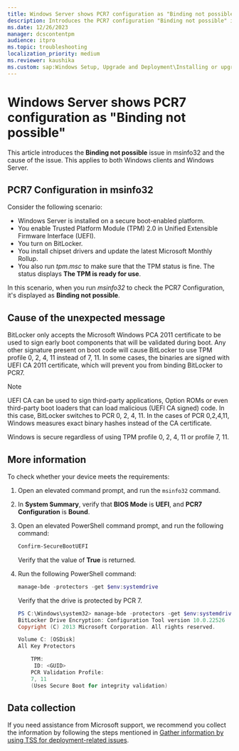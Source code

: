 ```yaml
---
title: Windows Server shows PCR7 configuration as "Binding not possible"
description: Introduces the PCR7 configuration "Binding not possible" issue and its cause.
ms.date: 12/26/2023
manager: dcscontentpm
audience: itpro
ms.topic: troubleshooting
localization_priority: medium
ms.reviewer: kaushika
ms.custom: sap:Windows Setup, Upgrade and Deployment\Installing or upgrading Windows, csstroubleshoot
---
```

# Windows Server shows PCR7 configuration as "Binding not possible"

This article introduces the **Binding not possible** issue in msinfo32 and the cause of the issue. This applies to both Windows clients and Windows Server.

## PCR7 Configuration in msinfo32

Consider the following scenario:

- Windows Server is installed on a secure boot-enabled platform.
- You enable Trusted Platform Module (TPM) 2.0 in Unified Extensible Firmware Interface (UEFI).
- You turn on BitLocker.
- You install chipset drivers and update the latest Microsoft Monthly Rollup.
- You also run *tpm.msc* to make sure that the TPM status is fine. The status displays **The TPM is ready for use**.

In this scenario, when you run *msinfo32* to check the PCR7 Configuration, it's displayed as **Binding not possible**.

## Cause of the unexpected message

BitLocker only accepts the Microsoft Windows PCA 2011 certificate to be used to sign early boot components that will be validated during boot. Any other signature present on boot code will cause BitLocker to use TPM profile 0, 2, 4, 11 instead of 7, 11. In some cases, the binaries are signed with UEFI CA 2011 certificate, which will prevent you from binding BitLocker to PCR7.

> [!Note]
> UEFI CA can be used to sign third-party applications, Option ROMs or even third-party boot loaders that can load malicious (UEFI CA signed) code. In this case, BitLocker switches to PCR 0, 2, 4, 11. In the cases of PCR 0,2,4,11, Windows measures exact binary hashes instead of the CA certificate.
>
> Windows is secure regardless of using TPM profile 0, 2, 4, 11 or profile 7, 11.

## More information  

To check whether your device meets the requirements:

1. Open an elevated command prompt, and run the `msinfo32` command.
2. In **System Summary**, verify that **BIOS Mode** is **UEFI**, and **PCR7 Configuration** is **Bound**.
3. Open an elevated PowerShell command prompt, and run the following command:

    ```powershell
    Confirm-SecureBootUEFI
    ```

    Verify that the value of **True** is returned.

4. Run the following PowerShell command:

    ```powershell
    manage-bde -protectors -get $env:systemdrive
    ```

    Verify that the drive is protected by PCR 7.

    ```powershell
    PS C:\Windows\system32> manage-bde -protectors -get $env:systemdrive  
    BitLocker Drive Encryption: Configuration Tool version 10.0.22526
    Copyright (C) 2013 Microsoft Corporation. All rights reserved.

    Volume C: [OSDisk]
    All Key Protectors

        TPM:
         ID: <GUID>
        PCR Validation Profile:
        7, 11
        (Uses Secure Boot for integrity validation)
    ```

## Data collection

If you need assistance from Microsoft support, we recommend you collect the information by following the steps mentioned in [Gather information by using TSS for deployment-related issues](../../windows-client/windows-troubleshooters/gather-information-using-tss-deployment.md).

